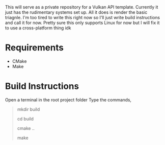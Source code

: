 This will serve as a private repository for a Vulkan API template. Currently it just has the rudimentary systems set up. All it does is render the basic triagnle. I'm too tired to write this right now so I'll just write build instructions and call it for now. Pretty sure this only supports Linux for now but I will fix it to use a cross-platform thing idk

# Requirements
- CMake
- Make

# Build Instructions
Open a terminal in the root project folder
Type the commands, 
> mkdir build
>
> cd build
>
> cmake ..
>
> make